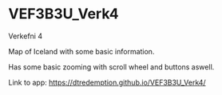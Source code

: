 # VEF3B3U_Verk4
Verkefni 4

Map of Iceland with some basic information.

Has some basic zooming with scroll wheel and buttons aswell.

Link to app: https://dtredemption.github.io/VEF3B3U_Verk4/